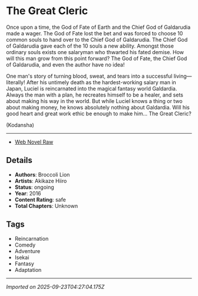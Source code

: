 # The Great Cleric

Once upon a time, the God of Fate of Earth and the Chief God of Galdarudia made a wager. The God of Fate lost the bet and was forced to choose 10 common souls to hand over to the Chief God of Galdarudia. The Chief God of Galdarudia gave each of the 10 souls a new ability. Amongst those ordinary souls exists one salaryman who thwarted his fated demise. How will this man grow from this point forward? The God of Fate, the Chief God of Galdarudia, and even the author have no idea!

One man's story of turning blood, sweat, and tears into a successful living—literally! After his untimely death as the hardest-working salary man in Japan, Luciel is reincarnated into the magical fantasy world Galdardia. Always the man with a plan, he recreates himself to be a healer, and sets about making his way in the world. But while Luciel knows a thing or two about making money, he knows absolutely nothing about Galdardia. Will his good heart and great work ethic be enough to make him... The Great Cleric?

(Kodansha)
___
* [Web Novel Raw](http://ncode.syosetu.com/n8697cx)

## Details
- **Authors**: Broccoli Lion
- **Artists**: Akikaze Hiiro
- **Status**: ongoing
- **Year**: 2016
- **Content Rating**: safe
- **Total Chapters**: Unknown

## Tags
- Reincarnation
- Comedy
- Adventure
- Isekai
- Fantasy
- Adaptation

---
*Imported on 2025-09-23T04:27:04.175Z*
